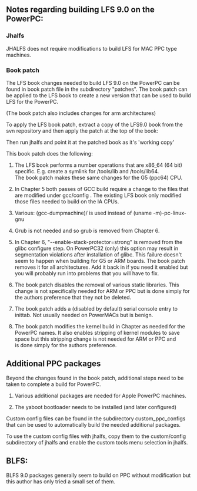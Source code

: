 
## Notes regarding building LFS 9.0 on the PowerPC:

### Jhalfs

JHALFS does not require modifications to build LFS for MAC PPC type 
machines.   

### Book patch

The LFS book changes needed to build LFS 9.0 on the PowerPC can 
be found in book patch file in the subdirectory "patches".  The 
book patch can be applied to the LFS book to create a new version 
that can be used to build LFS for the PowerPC.

(The book patch also includes changes for arm architectures)

To apply the LFS book patch, extract a copy of the LFS9.0 book from
the svn repository and then apply the patch at the top of the book:

Then run jhalfs and point it at the patched book as it's 'working copy'


This book patch does the following:

1) The LFS book performs a number operations that are x86_64 (64 bit)
specific.  E.g. create a symlink for /tools/lib and /tools/lib64.   
The book patch makes these same changes for the G5 (ppc64) CPU.

2) In Chapter 5 both passes of GCC build require a change to the 
files that are modified under gcc/config .   The existing LFS book
only modified those files needed to build on the IA CPUs.
 
3) Various: (gcc-dumpmachine)/ is used instead of (uname -m)-pc-linux-gnu

4)  Grub is not needed and so grub is removed from Chapter 6.

5) In Chapter 6, "--enable-stack-protector=strong" is removed from 
the glibc configure step.    On PowerPC32 (only) this option may result
in segmentation violations after installation of glibc.    This failure
doesn't seem to happen when building for G5 or ARM boards.   The
book patch removes it for all architectures.    Add it back in if 
you need it enabled but you will probably run into problems that
you will have to fix.

6) The book patch disables the removal of various static libraries.
This change is not specifically needed for ARM or PPC but is done simply for 
the authors preference that they not be deleted.
   
7) The book patch adds a (disabled by default) serial console entry
to inittab.   Not usually needed on PowerMACs but is benign.

8) The book patch modifies the kernel build in Chapter as needed for
the PowerPC names.   It also enables stripping of kernel modules
to save space but this stripping change is not needed for ARM or PPC and  
is done simply for the authors preference.
   


## Additional PPC packages

Beyond the changes found in the book patch, additional steps need to be
taken to complete a build for PowerPC.   

1) Various additional packages are needed for Apple PowerPC machines. 
 
2) The yaboot bootloader needs to be installed (and later configured)

Custom config files can be found in the subdirectory custom_ppc_configs
that can be used to automatically build the needed additional packages.

To use the custom config files with jhalfs, copy them to the custom/config
subdirectory of jhalfs and enable the custom tools menu selection in 
jhalfs. 


## BLFS:

BLFS 9.0 packages generally seem to build on PPC without modification but 
this author has only tried a small set of them.

